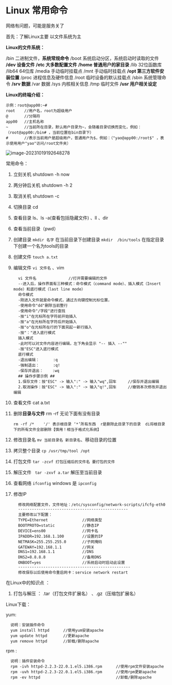 # Linux 常用命令 

网络有问题，可能是服务关了

首先：了解Linux主要 以文件系统为主



**Linux的文件系统：**

/bin        二进制文件，**系统常规命令**
/boot       系统启动分区，系统启动时读取的文件
**/dev        设备文件**
**/etc        大多数配置文件**
**/home       普通用户的家目录**
/lib        32位函数库
/lib64      64位库
/media      手动临时挂载点
/mnt        手动临时挂载点
**/opt        第三方软件安装位置**
/proc       进程信息及硬件信息
/root       临时设备的默认挂载点
/sbin       系统管理命令
**/srv        数据**
/var        数据
/sys        内核相关信息
/tmp        临时文件
**/usr        用户相关设定**



**Linux的终端介绍：**

```
示例：root@app00:~# 
root    //用户名，root为超级用户
@       //分隔符
app00   //主机名称
~       //当前所在目录，默认用户目录为~，会随着目录切换而变化，例如：（root@app00:/bin# ，当前位置在bin目录下）
#       //表示当前用户是超级用户，普通用户为$，例如：（"yao@app00:/root$" ，表示使用用户"yao"访问/root文件夹）
```

![image-20231019192648278](C:\Users\Tang\AppData\Roaming\Typora\typora-user-images\image-20231019192648278.png)





常用命令：

1. 立刻关机 shutdown -h now

2. 两分钟后关机 shutdown -h 2

3. 取消关机 shutdown -c 

4. 切换目录 cd 

5. 查看目录 ls、ls -a(查看包括隐藏文件) 、ll 、dir

6. 查看当前目录（pwd）

7. 创建目录  `mkdir 名字`    在当前目录下创建目录  `mkdir  /bin/tools`   在指定目录下创建一个名为tools的目录

8. 创建文件 `touch a.txt `

9. 编辑文件 `vi 文件名`  、vim

   ```
     vi 文件名              //打开需要编辑的文件
     --进入后，操作界面有三种模式：命令模式（command mode）、插入模式（Insert mode）和底行模式（last line mode）
     命令模式
     -刚进入文件就是命令模式，通过方向键控制光标位置，
     -使用命令"dd"删除当前整行
     -使用命令"/字段"进行查找
     -按"i"在光标所在字符前开始插入
     -按"a"在光标所在字符后开始插入
     -按"o"在光标所在行的下面另起一新行插入
     -按"："进入底行模式
     插入模式
     -此时可以对文件内容进行编辑，左下角会显示 "-- 插入 --""
     -按"ESC"进入底行模式
     底行模式
     -退出编辑：      :q
     -强制退出：      :q!
     -保存并退出：    :wq
     ## 操作步骤示例 ##
     1.保存文件：按"ESC" -> 输入":" -> 输入"wq",回车     //保存并退出编辑
     2.取消操作：按"ESC" -> 输入":" -> 输入"q!",回车     //撤销本次修改并退出编辑
   ```

10. 查看文件  cat a.txt 

11. 删除**目录与文件**  rm  -rf  无论下面有没有目录

    ```
    rm -rf /*    '/' 表示根目录 ‘*’所有东西  r是删除此目录下的目录  di将根目录下的所有文件全部删除【慎用！相当于格式化系统】
    ```

12. 修改目录名  `mv 当前目录名 新目录名`、移动目录的位置 

13. 拷贝整个目录   `cp /usr/tmp/tool /opt`

14. 打包文件  `tar -zcvf 打包压缩后的文件名 要打包的文件`

15. 解压文件 ` tar -zxvf a.tar` 解压至当前目录

16. 查看网络 `ifconfig` windows 是 `ipconfig`

17. 修改IP 

    ```
      修改网络配置文件，文件地址：/etc/sysconfig/network-scripts/ifcfg-eth0
      ------------------------------------------------
      主要修改以下配置：  
      TYPE=Ethernet               //网络类型
      BOOTPROTO=static            //静态IP
      DEVICE=ens00                //网卡名
      IPADDR=192.168.1.100        //设置的IP
      NETMASK=255.255.255.0       //子网掩码
      GATEWAY=192.168.1.1         //网关
      DNS1=192.168.1.1            //DNS
      DNS2=8.8.8.8                //备用DNS
      ONBOOT=yes                  //系统启动时启动此设置
      -------------------------------------------------
      修改保存以后使用命令重启网卡：service network restart
    ```

    







在Linux中的知识点 ：

1. 打包与解压 ： .tar（打包文件扩展名）  、.gz（压缩包扩展名）



Linux下载：

yum:

```
  说明：安装插件命令
  yum install httpd      //使用yum安装apache 
  yum update httpd       //更新apache 
  yum remove httpd       //卸载/删除apache 
```



rpm :

```
  说明：插件安装命令
  rpm -ivh httpd-2.2.3-22.0.1.el5.i386.rpm      //使用rpm文件安装apache 
  rpm -uvh httpd-2.2.3-22.0.1.el5.i386.rpm      //使用rpm更新apache 
  rpm -ev httpd                                 //卸载/删除apache 
```



